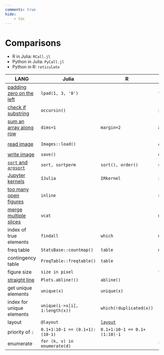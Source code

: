 ```yaml
---
comments: true
hide:
    - toc
---
```


# Comparisons

- R in Julia: `RCall.jl`
- Python in Julia: `PyCall.jl`
- Python in R: `reticulate`

LANG | Julia | R | Python | Others
-- | -- | -- | -- | -- 
[padding zero on the left](../../julia/#padding-zero-on-the-left) | `lpad(1, 3, '0')` |  | `f"{1:03}"` | `printf "%03d" 1` (Shell)
[check if substring](../../julia/#check-if-substring) | `occursin()` | | `in` |
[sum an array along row](../../julia/#dims1) | `dims=1` | `margin=2` | `axis=0` | 
[read image](../../python/opencv/#read-image) | `Images::load()` | | `cv2.imread()`/`skimage.io.imread()` |`imread()` (Matlab)
[write image](../../python/opencv/#read-image) | `save()` | | `cv2.imwrite()` | 
[`sort` and `argsort`](../../R/#sort-rank-order) | `sort, sortperm` | `sort(), order()` | `sorted(), np.argsort()` | 
[Jupyter kernels](../../python/#different-kernels) | `IJulia` | `IRkernel` | `ipykernel` | 
[too many open figures](../../julia/#gr-too-many-open-files) | `inline` | | `rcParams` | 
[merge multiple slices](../../python/#merge-multiple-slices) | `vcat` | | `np.r_` |
index of true elements | `findall` | `which` | `np.where()[0]` | 
freq table | `StatsBase::countmap()` | `table`| `np.unique(return_counts=True)`| 
contingency table | `FreqTable::freqtable()` | `table` | |
figure size | `size in pixel` | | `figsize in inch` | 
[straight line](https://stackoverflow.com/questions/55427314/whats-julias-plots-jls-equivalent-of-rs-abline) | `Plots.abline!()` | `abline()` | |
get unique elements | `unique(x)` | `unique(x)` |  |
index for unique elements | `unique(i->x[i], 1:length(x))` | `which(!duplicated(x))` | |
layout | `@layout` | [`layout`](../../R/plot/) | |
priority of `:` | `0.1+1:10-1 == (0.1+1):(10-1)`  | `0.1+1:10-1 == 0.1+(1:10)-1` | |
enumerate | `for (k, v) in enumerate(d)` | | `for k, v in enumerate(d):` |